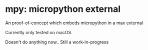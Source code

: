 # mpy: micropython external

An proof-of-concept which embeds micropython in a max external

Currently only tested on macOS.

Doesn't do anything now.. Still a work-in-progress
